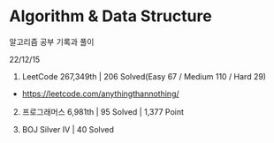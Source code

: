 # Algorithm & Data Structure

알고리즘 공부 기록과 풀이

22/12/15

1. LeetCode 267,349th | 206 Solved(Easy 67 / Medium 110 / Hard 29)
- https://leetcode.com/anythingthannothing/

2. 프로그래머스 6,981th | 95 Solved | 1,377 Point

3. BOJ Silver IV | 40 Solved